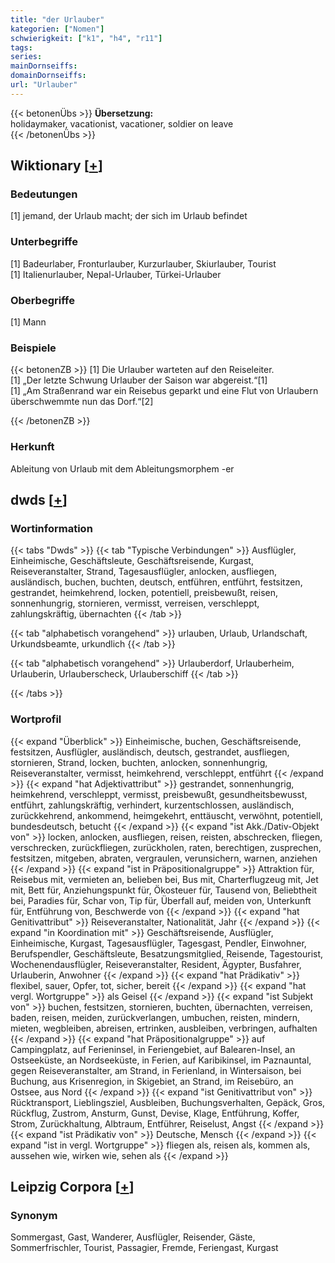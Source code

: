 ```yaml
---
title: "der Urlauber"
kategorien: ["Nomen"]
schwierigkeit: ["k1", "h4", "r11"]
tags:
series:
mainDornseiffs:
domainDornseiffs:
url: "Urlauber"
---
```


{{< betonenÜbs >}}
**Übersetzung:**  
holidaymaker, vacationist, vacationer, soldier on leave  
{{< /betonenÜbs >}}

## Wiktionary [[+](https://de.wiktionary.org/wiki/Urlauber)]

### Bedeutungen
[1] jemand, der Urlaub macht; der sich im Urlaub befindet  

### Unterbegriffe
[1] Badeurlaber, Fronturlauber, Kurzurlauber, Skiurlauber, Tourist  
[1] Italienurlauber, Nepal-Urlauber, Türkei-Urlauber  

### Oberbegriffe
[1] Mann  

### Beispiele
{{< betonenZB >}}
[1] Die Urlauber warteten auf den Reiseleiter.  
[1] „Der letzte Schwung Urlauber der Saison war abgereist.“[1]  
[1] „Am Straßenrand war ein Reisebus geparkt und eine Flut von Urlaubern überschwemmte nun das Dorf.“[2]  

{{< /betonenZB >}}
### Herkunft
Ableitung von Urlaub mit dem Ableitungsmorphem -er  



## dwds [[+](https://www.dwds.de/wb/Urlauber)]

### Wortinformation
{{< tabs "Dwds" >}}
{{< tab "Typische Verbindungen" >}}
Ausflügler, Einheimische, Geschäftsleute, Geschäftsreisende, Kurgast, Reiseveranstalter, Strand, Tagesausflügler, anlocken, ausfliegen, ausländisch, buchen, buchten, deutsch, entführen, entführt, festsitzen, gestrandet, heimkehrend, locken, potentiell, preisbewußt, reisen, sonnenhungrig, stornieren, vermisst, verreisen, verschleppt, zahlungskräftig, übernachten
{{< /tab >}}

{{< tab "alphabetisch vorangehend" >}}
urlauben, Urlaub, Urlandschaft, Urkundsbeamte, urkundlich
{{< /tab >}}

{{< tab "alphabetisch vorangehend" >}}
Urlauberdorf, Urlauberheim, Urlauberin, Urlauberscheck, Urlauberschiff
{{< /tab >}}

{{< /tabs >}}

### Wortprofil
{{< expand "Überblick" >}} Einheimische, buchen, Geschäftsreisende, festsitzen, Ausflügler, ausländisch, deutsch, gestrandet, ausfliegen, stornieren, Strand, locken, buchten, anlocken, sonnenhungrig, Reiseveranstalter, vermisst, heimkehrend, verschleppt, entführt {{< /expand >}}
{{< expand "hat Adjektivattribut" >}} gestrandet, sonnenhungrig, heimkehrend, verschleppt, vermisst, preisbewußt, gesundheitsbewusst, entführt, zahlungskräftig, verhindert, kurzentschlossen, ausländisch, zurückkehrend, ankommend, heimgekehrt, enttäuscht, verwöhnt, potentiell, bundesdeutsch, betucht {{< /expand >}}
{{< expand "ist Akk./Dativ-Objekt von" >}} locken, anlocken, ausfliegen, reisen, reisten, abschrecken, fliegen, verschrecken, zurückfliegen, zurückholen, raten, berechtigen, zusprechen, festsitzen, mitgeben, abraten, vergraulen, verunsichern, warnen, anziehen {{< /expand >}}
{{< expand "ist in Präpositionalgruppe" >}} Attraktion für, Reisebus mit, vermieten an, belieben bei, Bus mit, Charterflugzeug mit, Jet mit, Bett für, Anziehungspunkt für, Ökosteuer für, Tausend von, Beliebtheit bei, Paradies für, Schar von, Tip für, Überfall auf, meiden von, Unterkunft für, Entführung von, Beschwerde von {{< /expand >}}
{{< expand "hat Genitivattribut" >}} Reiseveranstalter, Nationalität, Jahr {{< /expand >}}
{{< expand "in Koordination mit" >}} Geschäftsreisende, Ausflügler, Einheimische, Kurgast, Tagesausflügler, Tagesgast, Pendler, Einwohner, Berufspendler, Geschäftsleute, Besatzungsmitglied, Reisende, Tagestourist, Wochenendausflügler, Reiseveranstalter, Resident, Ägypter, Busfahrer, Urlauberin, Anwohner {{< /expand >}}
{{< expand "hat Prädikativ" >}} flexibel, sauer, Opfer, tot, sicher, bereit {{< /expand >}}
{{< expand "hat vergl. Wortgruppe" >}} als Geisel {{< /expand >}}
{{< expand "ist Subjekt von" >}} buchen, festsitzen, stornieren, buchten, übernachten, verreisen, baden, reisen, meiden, zurückverlangen, umbuchen, reisten, mindern, mieten, wegbleiben, abreisen, ertrinken, ausbleiben, verbringen, aufhalten {{< /expand >}}
{{< expand "hat Präpositionalgruppe" >}} auf Campingplatz, auf Ferieninsel, in Feriengebiet, auf Balearen-Insel, an Ostseeküste, an Nordseeküste, in Ferien, auf Karibikinsel, im Paznauntal, gegen Reiseveranstalter, am Strand, in Ferienland, in Wintersaison, bei Buchung, aus Krisenregion, in Skigebiet, an Strand, im Reisebüro, an Ostsee, aus Nord {{< /expand >}}
{{< expand "ist Genitivattribut von" >}} Rücktransport, Lieblingsziel, Ausbleiben, Buchungsverhalten, Gepäck, Gros, Rückflug, Zustrom, Ansturm, Gunst, Devise, Klage, Entführung, Koffer, Strom, Zurückhaltung, Albtraum, Entführer, Reiselust, Angst {{< /expand >}}
{{< expand "ist Prädikativ von" >}} Deutsche, Mensch {{< /expand >}}
{{< expand "ist in vergl. Wortgruppe" >}} fliegen als, reisen als, kommen als, aussehen wie, wirken wie, sehen als {{< /expand >}}

## Leipzig Corpora [[+](https://corpora.uni-leipzig.de/en/res?word=Urlauber&corpusId=deu_newscrawl-public_2018)]


### Synonym
Sommergast, Gast, Wanderer, Ausflügler, Reisender, Gäste, Sommerfrischler, Tourist, Passagier, Fremde, Feriengast, Kurgast

